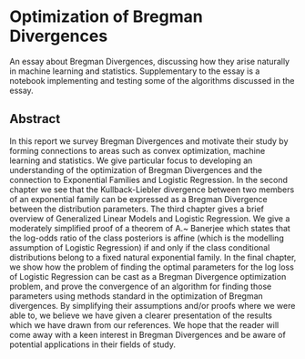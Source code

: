 # Optimization of Bregman Divergences
 An essay about Bregman Divergences, discussing how they arise naturally in machine learning and statistics. Supplementary to the essay is a notebook implementing and testing some of the algorithms discussed in the essay. 

## Abstract 

In this report we survey Bregman Divergences and motivate their study by forming connections to areas such as convex optimization, machine learning and statistics. We give particular focus to developing an understanding of the optimization of Bregman Divergences and the connection to Exponential Families and Logistic Regression. In the second chapter we see that the Kullback-Liebler divergence between two members of an exponential family can be expressed as a Bregman Divergence between the distribution parameters. The third chapter gives a brief overview of Generalized Linear Models and Logistic Regression. We give a moderately simplified proof of a theorem of A.~ Banerjee which states that the log-odds ratio of the class posteriors is affine (which is the modelling assumption of Logistic Regression) if and only if the class conditional distributions belong to a fixed natural exponential family. In the final chapter, we show how the problem of finding the optimal parameters for the log loss of Logistic Regression can be cast as a Bregman Divergence optimization problem, and prove the convergence of an algorithm for finding those parameters using methods standard in the optimization of Bregman divergences. By simplifying their assumptions and/or proofs where we were able to, we believe we have given a clearer presentation of the results which we have drawn from our references. We hope that the reader will come away with a keen interest in Bregman Divergences and be aware of potential applications in their fields of study.